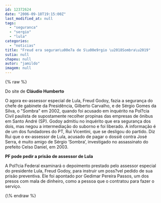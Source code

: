 ```yaml
---
id: 12372624
date: "2006-09-18T19:15:00Z"
last_modified_at: null
tags:
  - "seguranca"
  - "sergio"
  - "lula"
categories:
  - "noticias"
title: "Freud era seguran\u00e7a de S\u00e9rgio \u2018Sombra\u2019"
sutia: null
chapeu: null
autor: "jamildo"
imagem: null
---
```

{\% raw %}
<p>Do site de <strong>Cl&aacute;udio Humberto</strong></p>
<p>O agora ex-assessor especial de Lula, Freud Godoy, fazia a seguran&ccedil;a do chefe de gabinete da Presid&ecirc;ncia, Gilberto Carvalho, e de S&eacute;rgio Gomes da Silva, o "Sombra" em 2002, quando foi acusado em inqu&eacute;rito na Pol?cia Civil paulista de supostamente recolher propinas das empresas de &ocirc;nibus em Santo Andr&eacute; (SP). Godoy admitiu no inqu&eacute;rito que era seguran&ccedil;a dos dois, mas negou a intermedia&ccedil;&atilde;o do suborno e foi liberado. A informa&ccedil;&atilde;o &eacute; de um dos fundadores do PT, Rui Vicentini, que se desligou do partido. Diz Rui que o ex-assessor de Lula, acusado de pagar o dossi&ecirc; contra Jos&eacute; Serra, &eacute; muito amigo de S&eacute;rgio &lsquo;Sombra&rsquo;, investigado no assassinato do prefeito Celso Daniel, em 2003.</p>
<p><strong>PF pode pedir a pris&atilde;o de assessor de Lula</strong></p>
<p>A Pol?cia Federal examinar&aacute; o depoimento prestado pelo assessor especial do presidente Lula, Freud Godoy, para instruir um poss?vel pedido de sua pris&atilde;o preventiva. Ele foi apontado por Gedimar Pereira Passos, um dos presos com mala de dinheiro, como a pessoa que o contratou para fazer o servi&ccedil;o.</p>
{\% endraw %}